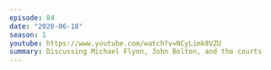```yaml
---
episode: 84
date: "2020-06-18"
season: 1
youtube: https://www.youtube.com/watch?v=NCyLimk8VZU
summary: Discussing Michael Flynn, John Bolton, and the courts
---
```

